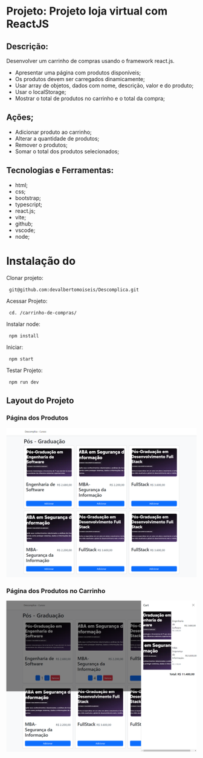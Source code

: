 # Projeto: Projeto loja virtual com ReactJS

## Descrição:
Desenvolver um carrinho de compras usando o framework react.js.
  - Apresentar uma página com produtos disponíveis;
  - Os produtos devem ser carregados dinamicamente;
  - Usar array de objetos, dados com nome, descrição, valor e do produto;
  - Usar o localStorage;
  - Mostrar o total de produtos no carrinho e o total da compra;

## Ações;
 - Adicionar produto ao carrinho;
 - Alterar a quantidade de produtos;
 - Remover o produtos;
 - Somar o total dos produtos selecionados;

## Tecnologias e Ferramentas:

- html;
- css;
- bootstrap;
- typescript;
- react.js;
- vite;
- github;
- vscode;
- node;

# Instalação do

Clonar projeto:

```
 git@github.com:devalbertomoiseis/Descomplica.git
```
Acessar Projeto:
```
 cd. /carrinho-de-compras/
```

Instalar node:
```
 npm install
``` 

Iniciar:
```
 npm start
``` 

Testar Projeto:
```
 npm run dev
``` 

## Layout do Projeto

### Página dos Produtos
![Página de Produtos](./img/produtos.png)
<br>

### Página dos Produtos no Carrinho
![Página de Produtos no Carrinho](./img/produtos-carrinho.png)
<br>